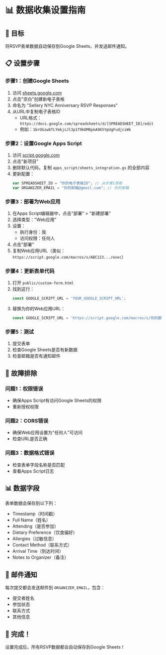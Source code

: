 # 📊 数据收集设置指南

## 🎯 目标
将RSVP表单数据自动保存到Google Sheets，并发送邮件通知。

## 📋 设置步骤

### 步骤1：创建Google Sheets
1. 访问 [sheets.google.com](https://sheets.google.com)
2. 点击"空白"创建新电子表格
3. 命名为 "Sellery NYC Anniversary RSVP Responses"
4. 从URL中复制电子表格ID
   - URL格式：`https://docs.google.com/spreadsheets/d/[SPREADSHEET_ID]/edit`
   - 例如：`1brOGzwbTLYmkjsJl3p1T9kDM0pkA965YpUgFudjciWk`

### 步骤2：设置Google Apps Script
1. 访问 [script.google.com](https://script.google.com)
2. 点击"新项目"
3. 删除默认代码，复制 `apps_script/sheets_integration.gs` 的全部内容
4. 更新配置：
   ```javascript
   var SPREADSHEET_ID = "你的电子表格ID"; // 从步骤1获取
   var ORGANIZER_EMAIL = "你的邮箱@gmail.com"; // 你的邮箱
   ```

### 步骤3：部署为Web应用
1. 在Apps Script编辑器中，点击"部署" > "新建部署"
2. 选择类型："Web应用"
3. 设置：
   - 执行身份：我
   - 访问权限：任何人
4. 点击"部署"
5. 复制Web应用URL（类似：`https://script.google.com/macros/s/ABC123.../exec`）

### 步骤4：更新表单代码
1. 打开 `public/custom-form.html`
2. 找到这行：
   ```javascript
   const GOOGLE_SCRIPT_URL = 'YOUR_GOOGLE_SCRIPT_URL';
   ```
3. 替换为你的Web应用URL：
   ```javascript
   const GOOGLE_SCRIPT_URL = 'https://script.google.com/macros/s/你的脚本ID/exec';
   ```

### 步骤5：测试
1. 提交表单
2. 检查Google Sheets是否有新数据
3. 检查邮箱是否有通知邮件

## 🔧 故障排除

### 问题1：权限错误
- 确保Apps Script有访问Google Sheets的权限
- 重新授权权限

### 问题2：CORS错误
- 确保Web应用设置为"任何人"可访问
- 检查URL是否正确

### 问题3：数据格式错误
- 检查表单字段名称是否匹配
- 查看Apps Script日志

## 📊 数据字段
表单数据会保存到以下列：
- Timestamp（时间戳）
- Full Name（姓名）
- Attending（是否参加）
- Dietary Preference（饮食偏好）
- Allergies（过敏信息）
- Contact Method（联系方式）
- Arrival Time（到达时间）
- Notes to Organizer（备注）

## 📧 邮件通知
每次提交都会发送邮件到 `ORGANIZER_EMAIL`，包含：
- 提交者姓名
- 参加状态
- 联系方式
- 其他信息

## 🎉 完成！
设置完成后，所有RSVP数据都会自动保存到Google Sheets！
